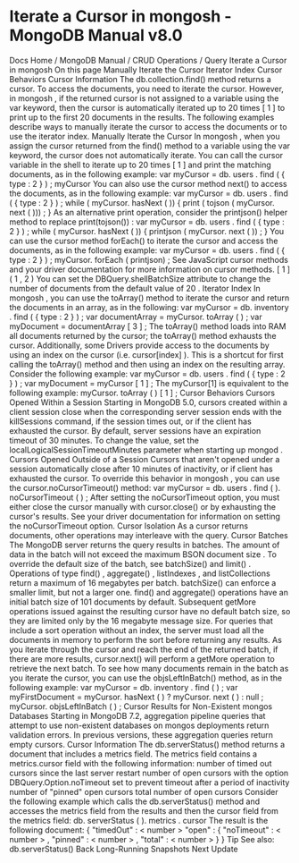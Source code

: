 # Iterate a Cursor in mongosh - MongoDB Manual v8.0


Docs Home / MongoDB Manual / CRUD Operations / Query Iterate a Cursor in mongosh On this page Manually Iterate the Cursor Iterator Index Cursor Behaviors Cursor Information The db.collection.find() method returns a cursor. To access
the documents, you need to iterate the cursor. However, in mongosh , if the returned cursor is not assigned to a
variable using the var keyword, then the cursor is automatically
iterated up to 20 times [ 1 ] to print up to the
first 20 documents in the results. The following examples describe ways to manually iterate the cursor to
access the documents or to use the iterator index. Manually Iterate the Cursor In mongosh , when you assign the cursor returned from
the find() method to a variable using
the var keyword, the cursor does not automatically iterate. You can call the cursor variable in the shell to iterate up to 20 times [ 1 ] and print the matching documents, as in the
following example: var myCursor = db. users . find ( { type : 2 } ) ; myCursor You can also use the cursor method next() to
access the documents, as in the following example: var myCursor = db. users . find ( { type : 2 } ) ; while ( myCursor. hasNext ( )) { print ( tojson ( myCursor. next ( ))) ; } As an alternative print operation, consider the printjson() helper
method to replace print(tojson()) : var myCursor = db. users . find ( { type : 2 } ) ; while ( myCursor. hasNext ( )) { printjson ( myCursor. next ( )) ; } You can use the cursor method forEach() to
iterate the cursor and access the documents, as in the following
example: var myCursor = db. users . find ( { type : 2 } ) ; myCursor. forEach ( printjson) ; See JavaScript cursor methods and your driver documentation for more
information on cursor methods. [ 1 ] ( 1 , 2 ) You can set the DBQuery.shellBatchSize attribute to change the number of documents from the default value of 20 . Iterator Index In mongosh , you can use the toArray() method to iterate the cursor and return
the documents in an array, as in the following: var myCursor = db. inventory . find ( { type : 2 } ) ; var documentArray = myCursor. toArray ( ) ; var myDocument = documentArray [ 3 ] ; The toArray() method loads into RAM all
documents returned by the cursor; the toArray() method exhausts the cursor. Additionally, some Drivers provide
access to the documents by using an index on the cursor (i.e. cursor[index] ). This is a shortcut for first calling the toArray() method and then using an index
on the resulting array. Consider the following example: var myCursor = db. users . find ( { type : 2 } ) ; var myDocument = myCursor [ 1 ] ; The myCursor[1] is equivalent to the following example: myCursor. toArray ( ) [ 1 ] ; Cursor Behaviors Cursors Opened Within a Session Starting in MongoDB 5.0, cursors created within a client session close
when the corresponding server session ends with the killSessions command, if the session times
out, or if the client has exhausted the cursor. By default, server sessions have an expiration timeout of 30 minutes. To
change the value, set the localLogicalSessionTimeoutMinutes parameter when starting up mongod . Cursors Opened Outside of a Session Cursors that aren't opened under a session automatically close after 10
minutes of inactivity, or if client has exhausted the cursor. To
override this behavior in mongosh , you can use the cursor.noCursorTimeout() method: var myCursor = db. users . find ( ). noCursorTimeout ( ) ; After setting the noCursorTimeout option, you must either close the cursor
manually with cursor.close() or by exhausting the cursor's results. See your driver documentation for
information on setting the noCursorTimeout option. Cursor Isolation As a cursor returns documents, other operations may interleave with the
query. Cursor Batches The MongoDB server returns the query results in batches. The amount of
data in the batch will not exceed the maximum BSON document size . To override the default size of
the batch, see batchSize() and limit() . Operations of type find() , aggregate() , listIndexes , and listCollections return a maximum of 16 megabytes
per batch. batchSize() can enforce a smaller
limit, but not a larger one. find() and aggregate() operations have an initial batch size
of 101 documents by default. Subsequent getMore operations issued against the resulting cursor have no default batch
size, so they are limited only by the 16 megabyte message size. For queries that include a sort operation without an index, the
server must load all the documents in memory to perform the sort
before returning any results. As you iterate through the cursor and reach the end of the returned
batch, if there are more results, cursor.next() will perform
a getMore operation to retrieve the next batch.
To see how many documents remain in the batch as you iterate the
cursor, you can use the objsLeftInBatch() method, as
in the following example: var myCursor = db. inventory . find ( ) ; var myFirstDocument = myCursor. hasNext ( ) ? myCursor. next ( ) : null ; myCursor. objsLeftInBatch ( ) ; Cursor Results for Non-Existent mongos Databases Starting in MongoDB 7.2, aggregation pipeline queries that attempt to
use non-existent databases on mongos deployments return
validation errors. In previous versions, these aggregation queries return empty cursors. Cursor Information The db.serverStatus() method returns a document that includes
a metrics field. The metrics field contains a metrics.cursor field with the following
information: number of timed out cursors since the last server restart number of open cursors with the option DBQuery.Option.noTimeout set to prevent timeout after a
period of inactivity number of "pinned" open cursors total number of open cursors Consider the following example which calls the db.serverStatus() method and accesses the metrics field
from the results and then the cursor field from the metrics field: db. serverStatus ( ). metrics . cursor The result is the following document: { "timedOut" : < number > "open" : { "noTimeout" : < number > , "pinned" : < number > , "total" : < number > } } Tip See also: db.serverStatus() Back Long-Running Snapshots Next Update
